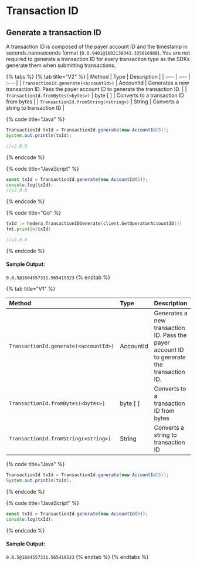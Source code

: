 # Transaction ID

## Generate a transaction ID

A transaction ID is composed of the payer account ID and the timestamp in seconds.nanoseconds format \(`0.0.9401@1602138343.335616988`\). You are not required to generate a transaction ID for every transaction type as the SDKs generate them when submitting transactions. 

{% tabs %}
{% tab title="V2" %}
| Method | Type | Description |
| :--- | :--- | :--- |
| `TransactionId.generate(<accountId>)` | AccountId | Generates a new transaction ID. Pass the payer account ID to generate the transaction ID.  |
| `TransactionId.fromBytes(<bytes>)` | byte \[ \] | Converts to a transaction ID from bytes |
| `TransactionId.fromString(<string>)` | String | Converts a string to transaction ID |

{% code title="Java" %}
```java
TransactionId txId = TransactionId.generate(new AccountId(5));
System.out.println(txId);

//v2.0.0
```
{% endcode %}

{% code title="JavaScript" %}
```javascript
const txId = TransactionId.generate(new AccountId(5));
console.log(txId);
//v2.0.0
```
{% endcode %}

{% code title="Go" %}
```go
txId := hedera.TransactionIDGenerate(client.GetOperatorAccountID())
fmt.println(txId)

//v2.0.0
```
{% endcode %}

#### Sample Output:

`0.0.5@1604557331.565419523`
{% endtab %}

{% tab title="V1" %}


| Method | Type | Description |
| :--- | :--- | :--- |
| `TransactionId.generate(<accountId>)` | AccountId | Generates a new transaction ID. Pass the payer account ID to generate the transaction ID.  |
| `TransactionId.fromBytes(<bytes>)` | byte \[ \] | Converts to a transaction ID from bytes |
| `TransactionId.fromString(<string>)` | String | Converts a string to transaction ID |

{% code title="Java" %}
```java
TransactionId txId = TransactionId.generate(new AccountId(5));
System.out.println(txId);
```
{% endcode %}

{% code title="JavaScript" %}
```javascript
const txId = TransactionId.generate(new AccountId(5));
console.log(txId);
```
{% endcode %}

#### Sample Output:

`0.0.5@1604557331.565419523`
{% endtab %}
{% endtabs %}

## 

